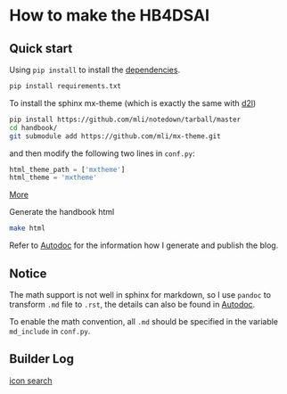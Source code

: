# How to make the HB4DSAI

## Quick start
Using `pip install` to install the [dependencies](requirements.txt).
```bash
pip install requirements.txt
```

To install the sphinx mx-theme (which is exactly the same with [d2l](http://zh.gluon.ai/))
```bash
pip install https://github.com/mli/notedown/tarball/master
cd handbook/
git submodule add https://github.com/mli/mx-theme.git
```
and then modify the following two lines in `conf.py`:
```python
html_theme_path = ['mxtheme']
html_theme = 'mxtheme'
```
[More](https://github.com/mli/mx-theme/blob/master/README.md)

Generate the handbook html
```bash
make html
```

Refer to [Autodoc](Architecture/Autodoc.md) for the information how I generate and publish the blog.

## Notice

The math support is not well in sphinx for markdown, so I use `pandoc` to transform `.md` file to `.rst`, the details can also be found in [Autodoc](Architecture/Autodoc.md).

To enable the math convention, all `.md` should be specified in the variable `md_include` in `conf.py`.


## Builder Log

[icon search](https://fontawesome.cc/)